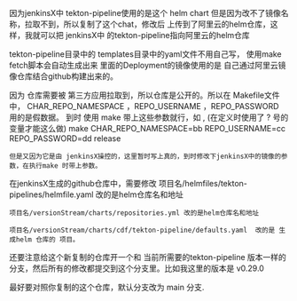 

因为jenkinsX中 tekton-pipeline使用的是这个 helm chart
    但是因为改不了镜像名称，拉取不到，所以复制了这个chat，修改后 上传到了阿里云的helm仓库，这样，我就可以把 jenkinsX中 的tekton-pipeline指向阿里云的helm仓库


tekton-pipeline目录中的 templates目录中的yaml文件不用自己写，
    使用make fetch脚本会自动生成出来 
        里面的Deployment的镜像使用的是 自己通过阿里云镜像仓库结合github构建出来的。


因为 仓库需要被 第三方应用拉取到，所以仓库是公开的。所以在 Makefile文件中，
    CHAR_REPO_NAMESPACE  ，REPO_USERNAME ，REPO_PASSWORD 用的是假数据。
    到时 使用 make 带上这些参数就行，如 , (在定义时使用了 ? 号的变量才能这么做)
        make  CHAR_REPO_NAMESPACE=bb REPO_USERNAME=cc REPO_PASSWORD=dd release
    
    但是又因为它是由 jenkinsX操控的，这里暂时写上真的，到时修改下jenkinsX中的镜像的参数，在执行make 时带上参数。


在jenkinsX生成的github仓库中，需要修改
    项目名/helmfiles/tekton-pipelines/helmfile.yaml 改的是helm仓库名和地址

    项目名/versionStream/charts/repositories.yml 改的是helm仓库名和地址

    项目名/versionStream/charts/cdf/tekton-pipeline/defaults.yaml  改的是 生成helm 仓库的 项目。

还要注意给这个新复制的仓库开一个和 当前所需要的tekton-pipeline 版本一样的分支，然后所有的修改都提交到这个分支里。比如我这里的版本是 v0.29.0

最好要对照你复制的这个仓库，默认分支改为 main 分支.